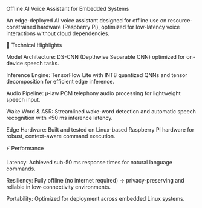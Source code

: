 Offline AI Voice Assistant for Embedded Systems

An edge-deployed AI voice assistant designed for offline use on resource-constrained hardware (Raspberry Pi), optimized for low-latency voice interactions without cloud dependencies.

🔧 Technical Highlights

Model Architecture: DS-CNN (Depthwise Separable CNN) optimized for on-device speech tasks.

Inference Engine: TensorFlow Lite with INT8 quantized QNNs and tensor decomposition for efficient edge inference.

Audio Pipeline: µ-law PCM telephony audio processing for lightweight speech input.

Wake Word & ASR: Streamlined wake-word detection and automatic speech recognition with <50 ms inference latency.

Edge Hardware: Built and tested on Linux-based Raspberry Pi hardware for robust, context-aware command execution.

⚡ Performance

Latency: Achieved sub-50 ms response times for natural language commands.

Resiliency: Fully offline (no internet required) → privacy-preserving and reliable in low-connectivity environments.

Portability: Optimized for deployment across embedded Linux systems.
